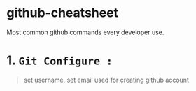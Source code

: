 # github-cheatsheet
Most common github commands every developer use.

# 1. `Git Configure :`
> set username, set email used for creating github account
  
